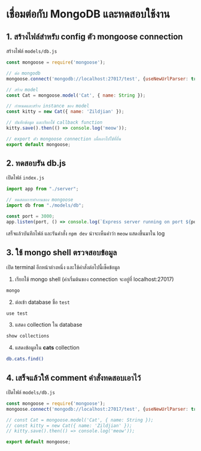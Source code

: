 
#  เชื่อมต่อกับ MongoDB และทดสอบใช้งาน

## 1. สร้างไฟล์สำหรับ config ตัว mongoose connection

สร้างไฟล์ `models/db.js`

```js
const mongoose = require('mongoose');

// ต่อ mongodb
mongoose.connect('mongodb://localhost:27017/test', {useNewUrlParser: true, useUnifiedTopology: true});

// สร้าง model
const Cat = mongoose.model('Cat', { name: String });

// กำหนดและสร้าง instance ของ model
const kitty = new Cat({ name: 'Zildjian' });

// บันทึกข้อมูล และเรียกใช้ callback function
kitty.save().then(() => console.log('meow'));

// export ตัว mongoose connection เผื่อเอาไปใช้ที่อื่น
export default mongoose;
```

## 2. ทดสอบรัน db.js

เปิดไฟล์ `index.js`

```js
import app from "./server";

// ทดสอบการทำงานของ mongoose
import db from "./models/db";

const port = 3000;
app.listen(port, () => console.log(`Express server running on port ${port}`));
```

เสร็จแล้วบันทึกไฟล์ และรันคำสั่ง `npm dev`
น่าจะเห็นคำว่า `meow` แสดงขึ้นมาใน log

## 3. ใช้ mongo shell ตรวจสอบข้อมูล 

เปิด terminal อีกหน้าต่างหนึ่ง และใช้คำสั่งต่อไปนี้เช็คข้อมูล 

1. เรียกใช้ mongo shell (ค่าเริ่มต้นของ connection จะอยู่ที่ localhost:27017)

```bash
mongo 
```
2. ต่อเข้า database ชื่อ `test` 

```bash
use test 
```

3. แสดง collection ใน database

```bash
show collections
```

4. แสดงข้อมูลใน **cats** collection

```bash
db.cats.find()
```

## 4. เสร็จแล้วให้ comment คำสั่งทดสอบเอาไว้ 

เปิดไฟล์ `models/db.js`

```js
const mongoose = require('mongoose');
mongoose.connect('mongodb://localhost:27017/test', {useNewUrlParser: true});

// const Cat = mongoose.model('Cat', { name: String });
// const kitty = new Cat({ name: 'Zildjian' });
// kitty.save().then(() => console.log('meow'));

export default mongoose;
```
